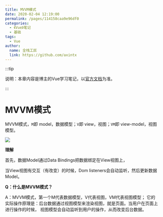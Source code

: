 ```yaml
---
title: MVVM模式
date: 2020-02-04 12:19:00
permalink: /pages/114158caa9e96df0
categories: 
  - 《Vue》笔记
  - 基础
tags: 
  - Vue
author: 
  name: 全栈工匠
  link: https://github.com/axintx
---
```

:::tip

说明：本章内容是博主的Vue学习笔记，以[官方文档](https://cn.vuejs.org/v2/guide/)为准。

:::



# MVVM模式

MVVM模式，`M`即 model，数据模型；`V`即 view，视图；`VM`即 view-model，视图模型。
<!-- more -->
![](https://cdn.jsdelivr.net/gh/xugaoyi/image_store/blog/20200204123438.png)

**理解**

首先，数据Model通过Data Bindings把数据绑定在View视图上，

当View视图有交互（有改变）的时候，Dom listeners会自动监听，然后更新数据Model。





**Q：什么是MVVM模式？**

A：MVVM模式，第一个M代表数据模型，V代表视图，VM代表视图模型；
它的实际操作原理是：后台数据通过视图模型来渲染视图，就是页面。当用户在页面上进行操作的时候，
视图模型会自动监听到用户的操作，从而改变后台数据。
